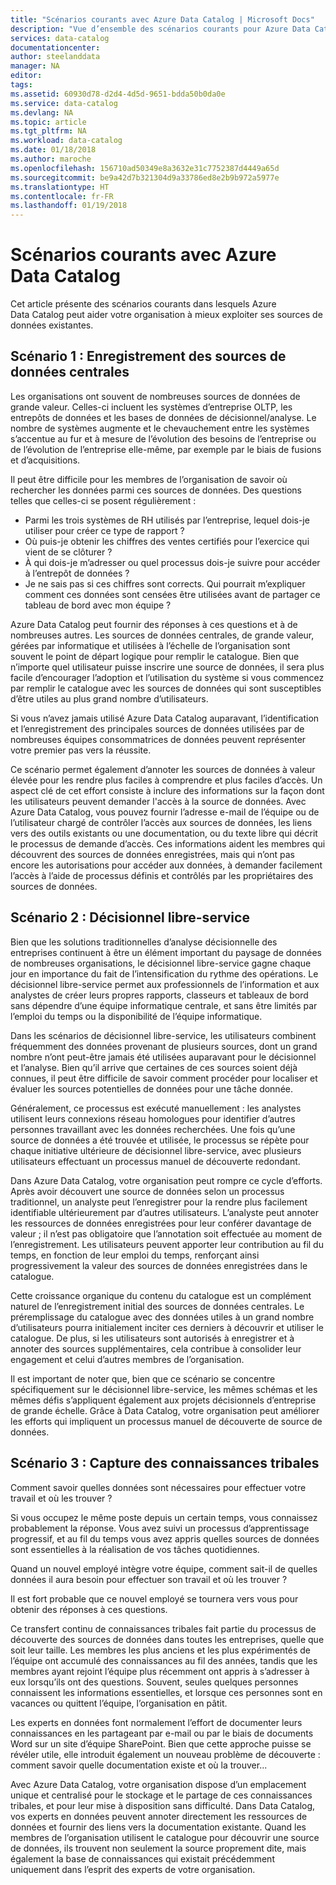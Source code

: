 ```yaml
---
title: "Scénarios courants avec Azure Data Catalog | Microsoft Docs"
description: "Vue d’ensemble des scénarios courants pour Azure Data Catalog, notamment l’inscription et la découverte des sources de données de grande valeur, l’activation du décisionnel libre-service et la capture de connaissances existantes sur les sources de données et les processus."
services: data-catalog
documentationcenter: 
author: steelanddata
manager: NA
editor: 
tags: 
ms.assetid: 60930d78-d2d4-4d5d-9651-bdda50b0da0e
ms.service: data-catalog
ms.devlang: NA
ms.topic: article
ms.tgt_pltfrm: NA
ms.workload: data-catalog
ms.date: 01/18/2018
ms.author: maroche
ms.openlocfilehash: 156710ad50349e8a3632e31c7752387d4449a65d
ms.sourcegitcommit: be9a42d7b321304d9a33786ed8e2b9b972a5977e
ms.translationtype: HT
ms.contentlocale: fr-FR
ms.lasthandoff: 01/19/2018
---
```

# <a name="azure-data-catalog-common-scenarios"></a>Scénarios courants avec Azure Data Catalog
Cet article présente des scénarios courants dans lesquels Azure Data Catalog peut aider votre organisation à mieux exploiter ses sources de données existantes.

## <a name="scenario-1-registration-of-central-data-sources"></a>Scénario 1 : Enregistrement des sources de données centrales
Les organisations ont souvent de nombreuses sources de données de grande valeur. Celles-ci incluent les systèmes d’entreprise OLTP, les entrepôts de données et les bases de données de décisionnel/analyse. Le nombre de systèmes augmente et le chevauchement entre les systèmes s’accentue au fur et à mesure de l’évolution des besoins de l’entreprise ou de l’évolution de l’entreprise elle-même, par exemple par le biais de fusions et d’acquisitions.

Il peut être difficile pour les membres de l’organisation de savoir où rechercher les données parmi ces sources de données. Des questions telles que celles-ci se posent régulièrement :

* Parmi les trois systèmes de RH utilisés par l’entreprise, lequel dois-je utiliser pour créer ce type de rapport ?
* Où puis-je obtenir les chiffres des ventes certifiés pour l’exercice qui vient de se clôturer ?
* À qui dois-je m’adresser ou quel processus dois-je suivre pour accéder à l’entrepôt de données ?
* Je ne sais pas si ces chiffres sont corrects. Qui pourrait m’expliquer comment ces données sont censées être utilisées avant de partager ce tableau de bord avec mon équipe ?

Azure Data Catalog peut fournir des réponses à ces questions et à de nombreuses autres. Les sources de données centrales, de grande valeur, gérées par informatique et utilisées à l’échelle de l’organisation sont souvent le point de départ logique pour remplir le catalogue. Bien que n’importe quel utilisateur puisse inscrire une source de données, il sera plus facile d’encourager l’adoption et l’utilisation du système si vous commencez par remplir le catalogue avec les sources de données qui sont susceptibles d’être utiles au plus grand nombre d’utilisateurs. 

Si vous n’avez jamais utilisé Azure Data Catalog auparavant, l’identification et l’enregistrement des principales sources de données utilisées par de nombreuses équipes consommatrices de données peuvent représenter votre premier pas vers la réussite.

Ce scénario permet également d’annoter les sources de données à valeur élevée pour les rendre plus faciles à comprendre et plus faciles d’accès. Un aspect clé de cet effort consiste à inclure des informations sur la façon dont les utilisateurs peuvent demander l'accès à la source de données. Avec Azure Data Catalog, vous pouvez fournir l’adresse e-mail de l’équipe ou de l’utilisateur chargé de contrôler l’accès aux sources de données, les liens vers des outils existants ou une documentation, ou du texte libre qui décrit le processus de demande d’accès. Ces informations aident les membres qui découvrent des sources de données enregistrées, mais qui n’ont pas encore les autorisations pour accéder aux données, à demander facilement l’accès à l’aide de processus définis et contrôlés par les propriétaires des sources de données.

## <a name="scenario-2-self-service-business-intelligence"></a>Scénario 2 : Décisionnel libre-service
Bien que les solutions traditionnelles d’analyse décisionnelle des entreprises continuent à être un élément important du paysage de données de nombreuses organisations, le décisionnel libre-service gagne chaque jour en importance du fait de l’intensification du rythme des opérations. Le décisionnel libre-service permet aux professionnels de l’information et aux analystes de créer leurs propres rapports, classeurs et tableaux de bord sans dépendre d’une équipe informatique centrale, et sans être limités par l’emploi du temps ou la disponibilité de l’équipe informatique.

Dans les scénarios de décisionnel libre-service, les utilisateurs combinent fréquemment des données provenant de plusieurs sources, dont un grand nombre n’ont peut-être jamais été utilisées auparavant pour le décisionnel et l’analyse. Bien qu’il arrive que certaines de ces sources soient déjà connues, il peut être difficile de savoir comment procéder pour localiser et évaluer les sources potentielles de données pour une tâche donnée.

Généralement, ce processus est exécuté manuellement : les analystes utilisent leurs connexions réseau homologues pour identifier d’autres personnes travaillant avec les données recherchées. Une fois qu’une source de données a été trouvée et utilisée, le processus se répète pour chaque initiative ultérieure de décisionnel libre-service, avec plusieurs utilisateurs effectuant un processus manuel de découverte redondant.

Dans Azure Data Catalog, votre organisation peut rompre ce cycle d’efforts. Après avoir découvert une source de données selon un processus traditionnel, un analyste peut l’enregistrer pour la rendre plus facilement identifiable ultérieurement par d’autres utilisateurs. L’analyste peut annoter les ressources de données enregistrées pour leur conférer davantage de valeur ; il n’est pas obligatoire que l’annotation soit effectuée au moment de l’enregistrement. Les utilisateurs peuvent apporter leur contribution au fil du temps, en fonction de leur emploi du temps, renforçant ainsi progressivement la valeur des sources de données enregistrées dans le catalogue.

Cette croissance organique du contenu du catalogue est un complément naturel de l’enregistrement initial des sources de données centrales. Le préremplissage du catalogue avec des données utiles à un grand nombre d’utilisateurs pourra initialement inciter ces derniers à découvrir et utiliser le catalogue. De plus, si les utilisateurs sont autorisés à enregistrer et à annoter des sources supplémentaires, cela contribue à consolider leur engagement et celui d’autres membres de l’organisation.

Il est important de noter que, bien que ce scénario se concentre spécifiquement sur le décisionnel libre-service, les mêmes schémas et les mêmes défis s’appliquent également aux projets décisionnels d’entreprise de grande échelle. Grâce à Data Catalog, votre organisation peut améliorer les efforts qui impliquent un processus manuel de découverte de source de données.

## <a name="scenario-3-capturing-tribal-knowledge"></a>Scénario 3 : Capture des connaissances tribales
Comment savoir quelles données sont nécessaires pour effectuer votre travail et où les trouver ?

Si vous occupez le même poste depuis un certain temps, vous connaissez probablement la réponse. Vous avez suivi un processus d’apprentissage progressif, et au fil du temps vous avez appris quelles sources de données sont essentielles à la réalisation de vos tâches quotidiennes.

Quand un nouvel employé intègre votre équipe, comment sait-il de quelles données il aura besoin pour effectuer son travail et où les trouver ?

Il est fort probable que ce nouvel employé se tournera vers vous pour obtenir des réponses à ces questions.

Ce transfert continu de connaissances tribales fait partie du processus de découverte des sources de données dans toutes les entreprises, quelle que soit leur taille. Les membres les plus anciens et les plus expérimentés de l’équipe ont accumulé des connaissances au fil des années, tandis que les membres ayant rejoint l’équipe plus récemment ont appris à s’adresser à eux lorsqu’ils ont des questions. Souvent, seules quelques personnes connaissent les informations essentielles, et lorsque ces personnes sont en vacances ou quittent l’équipe, l’organisation en pâtit.

Les experts en données font normalement l’effort de documenter leurs connaissances en les partageant par e-mail ou par le biais de documents Word sur un site d’équipe SharePoint. Bien que cette approche puisse se révéler utile, elle introduit également un nouveau problème de découverte : comment savoir quelle documentation existe et où la trouver...

Avec Azure Data Catalog, votre organisation dispose d’un emplacement unique et centralisé pour le stockage et le partage de ces connaissances tribales, et pour leur mise à disposition sans difficulté. Dans Data Catalog, vos experts en données peuvent annoter directement les ressources de données et fournir des liens vers la documentation existante. Quand les membres de l’organisation utilisent le catalogue pour découvrir une source de données, ils trouvent non seulement la source proprement dite, mais également la base de connaissances qui existait précédemment uniquement dans l’esprit des experts de votre organisation.
